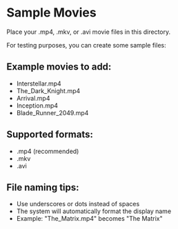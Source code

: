 # Sample Movies

Place your .mp4, .mkv, or .avi movie files in this directory.

For testing purposes, you can create some sample files:

## Example movies to add:
- Interstellar.mp4
- The_Dark_Knight.mp4
- Arrival.mp4
- Inception.mp4
- Blade_Runner_2049.mp4

## Supported formats:
- .mp4 (recommended)
- .mkv
- .avi

## File naming tips:
- Use underscores or dots instead of spaces
- The system will automatically format the display name
- Example: "The_Matrix.mp4" becomes "The Matrix"
